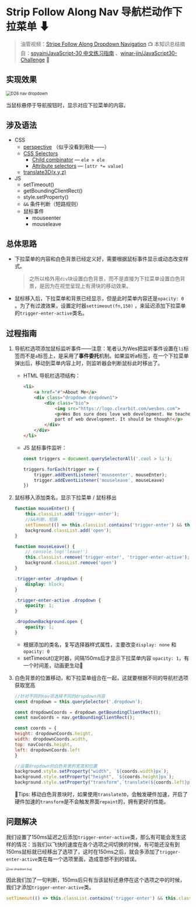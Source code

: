 # Strip Follow Along Nav 导航栏动作下拉菜单 ⬇

> 油管视频：[Stripe Follow Along Dropdown Navigation](https://www.youtube.com/watch?v=GvuWJSXYQDU&list=PLu8EoSxDXHP6CGK4YVJhL_VWetA865GOH&index=29) 📺
> 本知识总结摘自：[soyainiJavaScript-30 中文练习指南](https://github.com/soyaine/JavaScript30) 、[winar-jin/JavaScript30-Challenge](https://github.com/winar-jin/JavaScript30-Challenge) 🦥





## 实现效果

<img src="https://picgo-bed-1305701422.cos.ap-shanghai.myqcloud.com/picgo/20210528093436_D26.gif" alt="D26 nav dropdown" style="zoom:80%;" />

当鼠标悬停于导航按钮时，显示对应下拉菜单的内容。



## 涉及语法

- CSS
  - [perspective](https://developer.mozilla.org/zh-CN/docs/Web/CSS/perspective) （似乎没看到用处——）
  - [CSS Selectors](https://developer.mozilla.org/en-US/docs/Learn/CSS/Building_blocks/Selectors) 
    - [Child combinator](https://developer.mozilla.org/en-US/docs/Learn/CSS/Building_blocks/Selectors/Combinators#child_combinator) — `ele > ele` 
    - [Attribute selectors](https://developer.mozilla.org/en-US/docs/Web/CSS/Attribute_selectors) — `[attr *= value]`
  - [translate3D(x,y,z)](https://developer.mozilla.org/zh-CN/docs/Web/CSS/transform-function/translate3d())
- JS
  - setTimeout()
  - getBoundingClientRect()
  - style.setProperty()
  - `&&` 条件判断（短路规则）
  - 鼠标事件
    - mouseenter
    - mouseleave



## 总体思路

- 下拉菜单的内容和白色背景已经定义好，需要根据鼠标事件显示或动态改变样式。

  > 之所以格外用`div`块设置白色背景，而不是直接为下拉菜单设置白色背景，是因为在视觉呈现上有滑块的移动效果。

- 鼠标移入后，下拉菜单和背景已经显示，但是此时菜单内容还是`opacity: 0` 。为了有过渡效果，设置定时器`settimeout(fn,150)` ，来延迟添加下拉菜单的`trigger-enter-active`类名。



## 过程指南

1. 导航栏选项添加鼠标监听事件——注意：笔者认为Wes把监听事件设置在`li`标签而不是`a`标签上，是采用了**事件委托**机制。如果监听a标签，在一个下拉菜单弹出后，移动到菜单内容上时，则监听器会判断鼠标此时移出了。

   - HTML 导航栏选项结构：

       ```html
       <li>
           <a href="#">About Me</a>
           <div class="dropdown dropdown1">
               <div class="bio">
                   <img src="https://logo.clearbit.com/wesbos.com">
                   <p>Wes Bos sure does love web development. He teaches things like JavaScript, CSS and BBQ. Wait. BBQ isn't
                   part of web development. It should be though!</p>
               </div>
           </div>
       </li>
       ```

   - JS 鼠标事件监听：

       ```js
       const triggers = document.querySelectorAll('.cool > li');

       triggers.forEach(trigger => {
           trigger.addEventListener('mouseenter', mouseEnter);
           trigger.addEventListener('mouseleave', mouseLeave)
       })
       ```

2. 鼠标移入添加类名，显示下拉菜单  /  鼠标移出

   ```js
   function mouseEnter() {
       this.classList.add('trigger-enter');
       //&&判断，短路
       setTimeout(() => this.classList.contains('trigger-enter') && this.classList.add('trigger-enter-active'), 150);
       background.classList.add('open');
   }
   
   function mouseLeave() {
       // console.log('leave!')
       this.classList.remove('trigger-enter', 'trigger-enter-active');
       background.classList.remove('open')
   }
   ```

   ```css
   .trigger-enter .dropdown {
       display: block;
   }
   
   .trigger-enter-active .dropdown {
       opacity: 1;
   }
   
   .dropdownBackground.open {
       opacity: 1;
   }
   ```

   - 根据添加的类名，复写选择器样式属性，主要改变`display: none` 和`opacity: 0` 
   - setTimeout()定时器，间隔150ms后才显示下拉菜单内容 `opacity: 1`，有一个时间差，动画更生动👾

3. 白色背景的位置移动，和下拉菜单组合在一起，这就要根据不同的导航栏选项获取宽高

   ```js
   //针对不同的nav项选择不同的dropdown内容
   const dropdown = this.querySelector('.dropdown');
   
   const dropdownCoords = dropdown.getBoundingClientRect();
   const navCoords = nav.getBoundingClientRect();
   
   const coords = {
   height: dropdownCoords.height,
   width: dropdownCoords.width,
   top: navCoords.height,
   left: dropdownCoords.left
   }
   ```

   ```js
   //设置dropdown的白色背景的宽高和位置
   background.style.setProperty("width", `${coords.width}px`);
   background.style.setProperty("height", `${coords.height}px`);
   background.style.setProperty("transform",`translate(${coords.left}px,${coords.top}px)`)
   ```
   
   🤡Tips: 移动白色背景块时，如果使用`translate3D`，会触发硬件加速，开启了硬件加速的`transform`是不会触发界面`repaint`的，拥有更好的性能。
   
   

## 问题解决

我们设置了150ms延迟之后添加`trigger-enter-active`类，那么有可能会发生这样的情况：当我们以飞快的速度在各个选项之间切换的时候，有可能还没有到150ms鼠标就已经移出了选项了，这时在150ms之后，就会多添加了`trigger-enter-active`类在每一个选项里面，造成意想不到的错误。 

<img src="https://picgo-bed-1305701422.cos.ap-shanghai.myqcloud.com/picgo/20210528104501.gif" alt="nav dropdown bug" style="zoom:50%;" />

因此我们加了一句判断，150ms后只有当该鼠标还悬停在这个选项之中的时候，我们才添加`trigger-enter-active`类。

```js
setTimeout(() => this.classList.contains('trigger-enter') && this.classList.add('trigger-enter-active'), 150);
```

